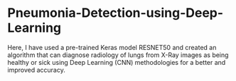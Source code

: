 # Pneumonia-Detection-using-Deep-Learning
Here, I have used a pre-trained Keras model RESNET50 and created an algorithm that can diagnose radiology of lungs from X-Ray images as being healthy or sick using Deep Learning (CNN) methodologies for a better and improved accuracy.
